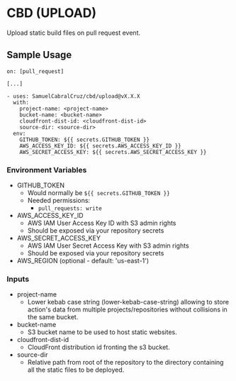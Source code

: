 # CBD (UPLOAD)

Upload static build files on pull request event.

## Sample Usage

```
on: [pull_request]

[...]

- uses: SamuelCabralCruz/cbd/upload@vX.X.X
  with:
    project-name: <project-name> 
    bucket-name: <bucket-name> 
    cloudfront-dist-id: <cloudfront-dist-id>
    source-dir: <source-dir>
  env:
    GITHUB_TOKEN: ${{ secrets.GITHUB_TOKEN }}
    AWS_ACCESS_KEY_ID: ${{ secrets.AWS_ACCESS_KEY_ID }}
    AWS_SECRET_ACCESS_KEY: ${{ secrets.AWS_SECRET_ACCESS_KEY }}
```

### Environment Variables

- GITHUB_TOKEN
  - Would normally be `${{ secrets.GITHUB_TOKEN }}`
  - Needed permissions:
    - `pull_requests: write`
- AWS_ACCESS_KEY_ID
  - AWS IAM User Access Key ID with S3 admin rights
  - Should be exposed via your repository secrets
- AWS_SECRET_ACCESS_KEY
  - AWS IAM User Secret Access Key with S3 admin rights
  - Should be exposed via your repository secrets
- AWS_REGION (optional - default: 'us-east-1')

### Inputs

- project-name
  - Lower kebab case string (lower-kebab-case-string) allowing to store action's data from multiple
    projects/repositories without collisions in the same bucket.
- bucket-name
  - S3 bucket name to be used to host static websites.
- cloudfront-dist-id
  - CloudFront distribution id fronting the s3 bucket.
- source-dir 
  - Relative path from root of the repository to the directory containing all the static files to be deployed.
